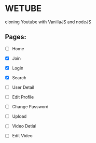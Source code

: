 # WETUBE

cloning Youtube with VanillaJS and nodeJS

## Pages:

- [ ] Home
- [X] Join
- [X] Login
- [X] Search
- [ ] User Detail
- [ ] Edit Profile
- [ ] Change Password
- [ ] Upload
- [ ] Video Detial
- [ ] Edit Video
  